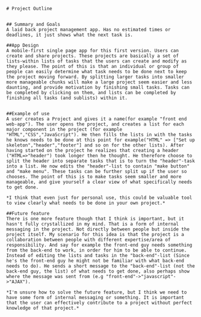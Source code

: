     # Project Outline


    ## Summary and Goals
    A laid back project management app. Has no estimated times or deadlines, it just shows what the next task is.

    ##App Design
    A mobile-first single page app for this first version. Users can create and share projects. These projects are basically a set of lists-within lists of tasks that the users can create and modify as they please. The point of this is that an individual or group of people can easily determine what task needs to be done next to keep the project moving forward. By splitting larger tasks into smaller more manageable chunks will make a large project seem easier and less daunting, and provide motivation by finishing small tasks. Tasks can be completed by clicking on them, and lists can be completed by finishing all tasks (and sublists) within it.


    ##Example of use
    A user creates a Project and gives it a name(for example "front end web-app"). The user opens the project, and creates a list for each major component in the project (for example "HTML","CSS","JavaScript"). He then fills the lists in with the tasks he knows needs to be done at this point for example("HTML" => ["Set up skeleton","header","footer"] and so on for the other lists). After having started on the project he realizes that creating a header ("HTML=>"header") took longer then he thought. He therefore choose to split the header into separate tasks that is to turn the "header"-task into a list. He now edits the "header"-list to contain "make button" and "make menu". These tasks can be further split up if the user so chooses. The point of this is to make tasks seem smaller and more manageable, and give yourself a clear view of what specifically needs to get done.

    *I think that even just for personal use, this could be valuable tool to view clearly what needs to be done in your own project.*

    ##Future feature
    There is one more feature though that I think is important, but it hasn't fully crystallized in my mind. That is a form of internal messaging in the project. Not directly between people but inside the project itself. My scenario for this idea is that the project is a collaboration between people with different expertise/area of responsibility. And say for example the front-end guy needs something from the back-end to work, in order for him to be able to continue. Instead of editing the lists and tasks in the "back-end"-list (Since he's the front-end guy he might not be familiar with what back-end needs to do). He sends a short message to the "back-end"-list (not the back-end guy, the list) of what needs to get done, also perhaps show where the message was sent from (e.g "front-end"->"javascript"->"AJAX").

    *I'm unsure how to solve the future feature, but I think we need to have some form of internal messaging or something. It is important that the user can effectively contribute to a project without perfect knowledge of that project.*
